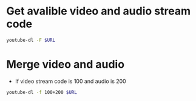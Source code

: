 Get avalible video and audio stream code
=====
```sh
youtube-dl -F $URL
```

Merge video and audio
=====
* If video stream code is 100 and audio is 200
```sh
youtube-dl -f 100+200 $URL
```
